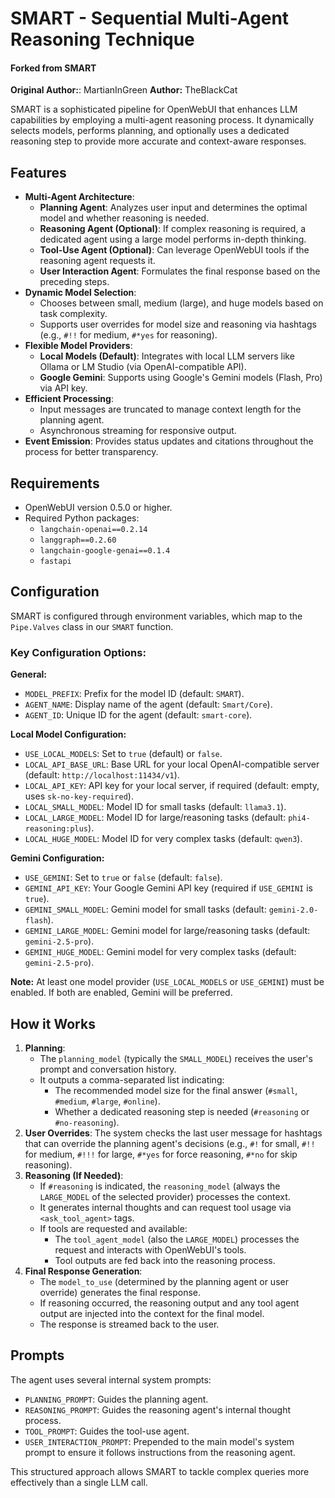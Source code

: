 # SMART - Sequential Multi-Agent Reasoning Technique
#### Forked from SMART

**Original Author:**: MartianInGreen
**Author:** TheBlackCat

SMART is a sophisticated pipeline for OpenWebUI that enhances LLM capabilities by employing a multi-agent reasoning process. It dynamically selects models, performs planning, and optionally uses a dedicated reasoning step to provide more accurate and context-aware responses.

## Features

-   **Multi-Agent Architecture**:
    -   **Planning Agent**: Analyzes user input and determines the optimal model and whether reasoning is needed.
    -   **Reasoning Agent (Optional)**: If complex reasoning is required, a dedicated agent using a large model performs in-depth thinking.
    -   **Tool-Use Agent (Optional)**: Can leverage OpenWebUI tools if the reasoning agent requests it.
    -   **User Interaction Agent**: Formulates the final response based on the preceding steps.
-   **Dynamic Model Selection**:
    -   Chooses between small, medium (large), and huge models based on task complexity.
    -   Supports user overrides for model size and reasoning via hashtags (e.g., `#!!` for medium, `#*yes` for reasoning).
-   **Flexible Model Providers**:
    -   **Local Models (Default)**: Integrates with local LLM servers like Ollama or LM Studio (via OpenAI-compatible API).
    -   **Google Gemini**: Supports using Google's Gemini models (Flash, Pro) via API key.
-   **Efficient Processing**:
    -   Input messages are truncated to manage context length for the planning agent.
    -   Asynchronous streaming for responsive output.
-   **Event Emission**: Provides status updates and citations throughout the process for better transparency.

## Requirements

-   OpenWebUI version 0.5.0 or higher.
-   Required Python packages:
    -   `langchain-openai==0.2.14`
    -   `langgraph==0.2.60`
    -   `langchain-google-genai==0.1.4`
    -   `fastapi`

## Configuration

SMART is configured through environment variables, which map to the `Pipe.Valves` class in our `SMART` function.

### Key Configuration Options:

**General:**

-   `MODEL_PREFIX`: Prefix for the model ID (default: `SMART`).
-   `AGENT_NAME`: Display name of the agent (default: `Smart/Core`).
-   `AGENT_ID`: Unique ID for the agent (default: `smart-core`).

**Local Model Configuration:**

-   `USE_LOCAL_MODELS`: Set to `true` (default) or `false`.
-   `LOCAL_API_BASE_URL`: Base URL for your local OpenAI-compatible server (default: `http://localhost:11434/v1`).
-   `LOCAL_API_KEY`: API key for your local server, if required (default: empty, uses `sk-no-key-required`).
-   `LOCAL_SMALL_MODEL`: Model ID for small tasks (default: `llama3.1`).
-   `LOCAL_LARGE_MODEL`: Model ID for large/reasoning tasks (default: `phi4-reasoning:plus`).
-   `LOCAL_HUGE_MODEL`: Model ID for very complex tasks (default: `qwen3`).

**Gemini Configuration:**

-   `USE_GEMINI`: Set to `true` or `false` (default: `false`).
-   `GEMINI_API_KEY`: Your Google Gemini API key (required if `USE_GEMINI` is `true`).
-   `GEMINI_SMALL_MODEL`: Gemini model for small tasks (default: `gemini-2.0-flash`).
-   `GEMINI_LARGE_MODEL`: Gemini model for large/reasoning tasks (default: `gemini-2.5-pro`).
-   `GEMINI_HUGE_MODEL`: Gemini model for very complex tasks (default: `gemini-2.5-pro`).

**Note:** At least one model provider (`USE_LOCAL_MODELS` or `USE_GEMINI`) must be enabled. If both are enabled, Gemini will be preferred.

## How it Works

1.  **Planning**:
    -   The `planning_model` (typically the `SMALL_MODEL`) receives the user's prompt and conversation history.
    -   It outputs a comma-separated list indicating:
        -   The recommended model size for the final answer (`#small`, `#medium`, `#large`, `#online`).
        -   Whether a dedicated reasoning step is needed (`#reasoning` or `#no-reasoning`).
2.  **User Overrides**: The system checks the last user message for hashtags that can override the planning agent's decisions (e.g., `#!` for small, `#!!` for medium, `#!!!` for large, `#*yes` for force reasoning, `#*no` for skip reasoning).
3.  **Reasoning (If Needed)**:
    -   If `#reasoning` is indicated, the `reasoning_model` (always the `LARGE_MODEL` of the selected provider) processes the context.
    -   It generates internal thoughts and can request tool usage via `<ask_tool_agent>` tags.
    -   If tools are requested and available:
        -   The `tool_agent_model` (also the `LARGE_MODEL`) processes the request and interacts with OpenWebUI's tools.
        -   Tool outputs are fed back into the reasoning process.
4.  **Final Response Generation**:
    -   The `model_to_use` (determined by the planning agent or user override) generates the final response.
    -   If reasoning occurred, the reasoning output and any tool agent output are injected into the context for the final model.
    -   The response is streamed back to the user.

## Prompts

The agent uses several internal system prompts:

-   `PLANNING_PROMPT`: Guides the planning agent.
-   `REASONING_PROMPT`: Guides the reasoning agent's internal thought process.
-   `TOOL_PROMPT`: Guides the tool-use agent.
-   `USER_INTERACTION_PROMPT`: Prepended to the main model's system prompt to ensure it follows instructions from the reasoning agent.

This structured approach allows SMART to tackle complex queries more effectively than a single LLM call. 